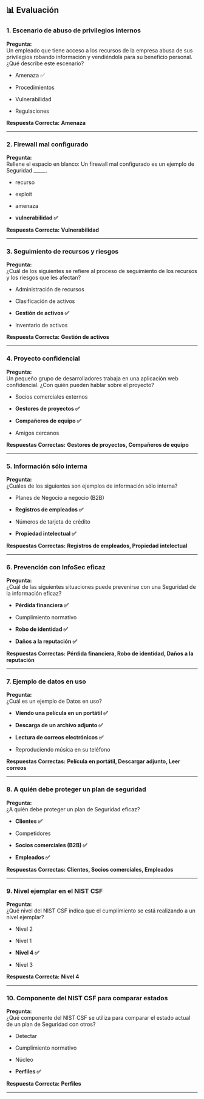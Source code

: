 
## 📊 Evaluación

### **1. Escenario de abuso de privilegios internos**

**Pregunta:**  
Un empleado que tiene acceso a los recursos de la empresa abusa de sus privilegios robando información y vendiéndola para su beneficio personal. ¿Qué describe este escenario?

- Amenaza ✅
    
- Procedimientos
    
- Vulnerabilidad
    
- Regulaciones
    

**Respuesta Correcta:** **Amenaza**

---

### **2. Firewall mal configurado**

**Pregunta:**  
Rellene el espacio en blanco: Un firewall mal configurado es un ejemplo de Seguridad _____.

- recurso
    
- exploit
    
- amenaza
    
- **vulnerabilidad ✅**
    

**Respuesta Correcta:** **Vulnerabilidad**

---

### **3. Seguimiento de recursos y riesgos**

**Pregunta:**  
¿Cuál de los siguientes se refiere al proceso de seguimiento de los recursos y los riesgos que les afectan?

- Administración de recursos
    
- Clasificación de activos
    
- **Gestión de activos ✅**
    
- Inventario de activos
    

**Respuesta Correcta:** **Gestión de activos**

---

### **4. Proyecto confidencial**

**Pregunta:**  
Un pequeño grupo de desarrolladores trabaja en una aplicación web confidencial. ¿Con quién pueden hablar sobre el proyecto?

- Socios comerciales externos
    
- **Gestores de proyectos ✅**
    
- **Compañeros de equipo ✅**
    
- Amigos cercanos
    

**Respuestas Correctas:** **Gestores de proyectos, Compañeros de equipo**

---

### **5. Información sólo interna**

**Pregunta:**  
¿Cuáles de los siguientes son ejemplos de información sólo interna?

- Planes de Negocio a negocio (B2B)
    
- **Registros de empleados ✅**
    
- Números de tarjeta de crédito
    
- **Propiedad intelectual ✅**
    

**Respuestas Correctas:** **Registros de empleados, Propiedad intelectual**

---

### **6. Prevención con InfoSec eficaz**

**Pregunta:**  
¿Cuál de las siguientes situaciones puede prevenirse con una Seguridad de la información eficaz?

- **Pérdida financiera ✅**
    
- Cumplimiento normativo
    
- **Robo de identidad ✅**
    
- **Daños a la reputación ✅**
    

**Respuestas Correctas:** **Pérdida financiera, Robo de identidad, Daños a la reputación**

---

### **7. Ejemplo de datos en uso**

**Pregunta:**  
¿Cuál es un ejemplo de Datos en uso?

- **Viendo una película en un portátil ✅**
    
- **Descarga de un archivo adjunto ✅**
    
- **Lectura de correos electrónicos ✅**
    
- Reproduciendo música en su teléfono
    

**Respuestas Correctas:** **Película en portátil, Descargar adjunto, Leer correos**

---

### **8. A quién debe proteger un plan de seguridad**

**Pregunta:**  
¿A quién debe proteger un plan de Seguridad eficaz?

- **Clientes ✅**
    
- Competidores
    
- **Socios comerciales (B2B) ✅**
    
- **Empleados ✅**
    

**Respuestas Correctas:** **Clientes, Socios comerciales, Empleados**

---

### **9. Nivel ejemplar en el NIST CSF**

**Pregunta:**  
¿Qué nivel del NIST CSF indica que el cumplimiento se está realizando a un nivel ejemplar?

- Nivel 2
    
- Nivel 1
    
- **Nivel 4 ✅**
    
- Nivel 3
    

**Respuesta Correcta:** **Nivel 4**

---

### **10. Componente del NIST CSF para comparar estados**

**Pregunta:**  
¿Qué componente del NIST CSF se utiliza para comparar el estado actual de un plan de Seguridad con otros?

- Detectar
    
- Cumplimiento normativo
    
- Núcleo
    
- **Perfiles ✅**
    

**Respuesta Correcta:** **Perfiles**

---
